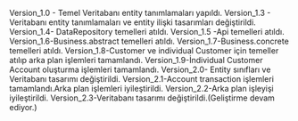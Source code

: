 Version_1.0 - Temel Veritabanı entity tanımlamaları yapıldı.
Version_1.3 - Veritabanı entity tanımlamaları ve entity ilişki tasarımları değiştirildi.
Version_1.4- DataRepository temelleri atıldı.
Version_1.5 -Api temelleri atıldı.
Version_1.6-Business.abstract temelleri atıldı.
Version_1.7-Business.concrete temelleri atıldı.
Version_1.8-Customer ve individual Customer için temeller atılıp arka plan işlemleri tamamlandı.
Version_1.9-İndividual Customer Account oluşturma işlemleri tamamlandı.
Version_2.0- Entity sınıfları ve Veritabanı tasarımı değiştirildi.
Version_2.1-Account transaction işlemleri tamamlandı.Arka plan işlemleri iyileştirildi.
Version_2.2-Arka plan işleyişi iyileştirildi.
Version_2.3-Veritabanı tasarımı değiştirildi.(Geliştirme devam ediyor.)
